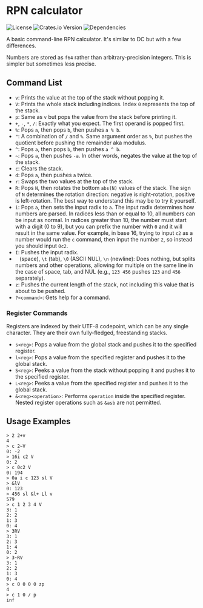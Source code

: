 # RPN calculator

![License](https://img.shields.io/static/v1?label=License&message=AGPL-3.0-or-later&color=important&style=flat-square)
![Crates.io Version](https://img.shields.io/crates/v/rpni?style=flat-square)
![Dependencies](https://img.shields.io/librariesio/release/cargo/rpni?style=flat-square)

A basic command-line RPN calculator. It's similar to DC but with a few differences.

Numbers are stored as `f64` rather than arbitrary-precision integers. This is simpler but sometimes less precise.

## Command List

- `v`: Prints the value at the top of the stack without popping it.
- `V`: Prints the whole stack including indices. Index `0` represents the top of the stack.
- `p`: Same as `v` but pops the value from the stack before printing it.
- `+`, `-`, `*`, `/`: Exactly what you expect. The first operand is popped first.
- `%`: Pops `a`, then pops `b`, then pushes `a % b`.
- `"`: A combination of `/` and `%`. Same argument order as `%`, but pushes the quotient before pushing the remainder aka modulus.
- `^`: Pops `a`, then pops `b`, then pushes `a ^ b`.
- `~`: Pops `a`, then pushes `-a`. In other words, negates the value at the top of the stack.
- `c`: Clears the stack.
- `d`: Pops `a`, then pushes `a` twice.
- `r`: Swaps the two values at the top of the stack.
- `R`: Pops `N`, then rotates the bottom `abs(N)` values of the stack. The sign of `N` determines the rotation direction: negative is right-rotation, positive is left-rotation. The best way to understand this may be to try it yourself.
- `i`: Pops `a`, then sets the input radix to `a`. The input radix determines how numbers are parsed. In radices less than or equal to 10, all numbers can be input as normal. In radices greater than 10, the number must start with a digit (0 to 9), but you can prefix the number with `0` and it will result in the same value. For example, in base 16, trying to input `c2` as a number would run the `c` command, then input the number `2`, so instead you should input `0c2`.
- `I`: Pushes the input radix.
- ` ` (space), `\t` (tab), `\0` (ASCII NUL), `\n` (newline): Does nothing, but splits numbers and other operations, allowing for multiple on the same line in the case of space, tab, and NUL (e.g., `123 456` pushes `123` and `456` separately).
- `z`: Pushes the current length of the stack, not including this value that is about to be pushed.
- `?<command>`: Gets help for a command.

### Register Commands

Registers are indexed by their UTF-8 codepoint, which can be any single character. They are their own fully-fledged, freestanding stacks.

- `s<reg>`: Pops a value from the global stack and pushes it to the specified register.
- `l<reg>`: Pops a value from the specified register and pushes it to the global stack.
- `S<reg>`: Peeks a value from the stack without popping it and pushes it to the specified register.
- `L<reg>`: Peeks a value from the specified register and pushes it to the global stack.
- `&<reg><operation>`: Performs `operation` inside the specified register. Nested register operations such as `&asb` are not permitted.

## Usage Examples

```
> 2 2+v
4
> c 2~V
0: -2
> 16i c2 V
0: 2
> c 0c2 V
0: 194
> 0a i c 123 sl V
> &lV
0: 123
> 456 sl &l+ Ll v
579
> c 1 2 3 4 V
3: 1
2: 2
1: 3
0: 4
> 3RV
3: 1
2: 3
1: 4
0: 2
> 3~RV
3: 1
2: 2
1: 3
0: 4
> c 0 0 0 0 zp
4
> c 1 0 / p
inf
```
